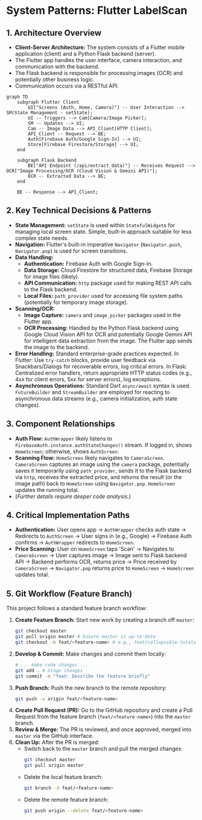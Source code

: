 # System Patterns: Flutter LabelScan

## 1. Architecture Overview

*   **Client-Server Architecture:** The system consists of a Flutter mobile application (client) and a Python Flask backend (server).
*   The Flutter app handles the user interface, camera interaction, and communication with the backend.
*   The Flask backend is responsible for processing images (OCR) and potentially other business logic.
*   Communication occurs via a RESTful API.

```mermaid
graph TD
    subgraph Flutter Client
        UI["Screens (Auth, Home, Camera)"] -- User Interaction --> SM(State Management - setState);
        UI -- Triggers --> Cam[Camera/Image Picker];
        SM -- Updates --> UI;
        Cam -- Image Data --> API_Client[HTTP Client];
        API_Client -- Request --> BE;
        Auth[Firebase Auth/Google Sign-In] --> UI;
        Store[Firebase Firestore/Storage] --> UI;
    end

    subgraph Flask Backend
        BE["API Endpoint (/api/extract_data)"] -- Receives Request --> OCR["Image Processing/OCR (Cloud Vision & Gemini API)"];
        OCR -- Extracted Data --> BE;
    end

    BE -- Response --> API_Client;
```

## 2. Key Technical Decisions & Patterns

*   **State Management:** `setState` is used within `StatefulWidget`s for managing local screen state. Simple, built-in approach suitable for less complex state needs.
*   **Navigation:** Flutter's built-in imperative `Navigator` (`Navigator.push`, `Navigator.pop`) is used for screen transitions.
*   **Data Handling:**
    *   **Authentication:** Firebase Auth with Google Sign-In.
    *   **Data Storage:** Cloud Firestore for structured data, Firebase Storage for image files (likely).
    *   **API Communication:** `http` package used for making REST API calls to the Flask backend.
    *   **Local Files:** `path_provider` used for accessing file system paths (potentially for temporary image storage).
*   **Scanning/OCR:**
    *   **Image Capture:** `camera` and `image_picker` packages used in the Flutter app.
    *   **OCR Processing:** Handled by the Python Flask backend using Google Cloud Vision API for OCR and potentially Google Gemini API for intelligent data extraction from the image. The Flutter app sends the image to the backend.
*   **Error Handling:** Standard enterprise-grade practices expected. In Flutter: Use `try-catch` blocks, provide user feedback via Snackbars/Dialogs for recoverable errors, log critical errors. In Flask: Centralized error handlers, return appropriate HTTP status codes (e.g., 4xx for client errors, 5xx for server errors), log exceptions.
*   **Asynchronous Operations:** Standard Dart `async/await` syntax is used. `FutureBuilder` and `StreamBuilder` are employed for reacting to asynchronous data streams (e.g., camera initialization, auth state changes).

## 3. Component Relationships

*   **Auth Flow:** `AuthWrapper` likely listens to `FirebaseAuth.instance.authStateChanges()` stream. If logged in, shows `HomeScreen`; otherwise, shows `AuthScreen`.
*   **Scanning Flow:** `HomeScreen` likely navigates to `CameraScreen`. `CameraScreen` captures an image using the `camera` package, potentially saves it temporarily using `path_provider`, sends it to the Flask backend via `http`, receives the extracted price, and returns the result (or the image path) back to `HomeScreen` using `Navigator.pop`. `HomeScreen` updates the running total.
*   (*Further details require deeper code analysis.*)

## 4. Critical Implementation Paths

*   **Authentication:** User opens app -> `AuthWrapper` checks auth state -> Redirects to `AuthScreen` -> User signs in (e.g., Google) -> Firebase Auth confirms -> `AuthWrapper` redirects to `HomeScreen`.
*   **Price Scanning:** User on `HomeScreen` taps 'Scan' -> Navigates to `CameraScreen` -> User captures image -> Image sent to Flask backend API -> Backend performs OCR, returns price -> Price received by `CameraScreen` -> `Navigator.pop` returns price to `HomeScreen` -> `HomeScreen` updates total.

## 5. Git Workflow (Feature Branch)

This project follows a standard feature branch workflow:

1.  **Create Feature Branch:** Start new work by creating a branch off `master`:
    ```bash
    git checkout master
    git pull origin master # Ensure master is up-to-date
    git checkout -b feat/<feature-name> # e.g., feat/collapsible-totals
    ```
2.  **Develop & Commit:** Make changes and commit them locally:
    ```bash
    # ... make code changes ...
    git add . # Stage changes
    git commit -m "feat: Describe the feature briefly"
    ```
3.  **Push Branch:** Push the new branch to the remote repository:
    ```bash
    git push -u origin feat/<feature-name>
    ```
4.  **Create Pull Request (PR):** Go to the GitHub repository and create a Pull Request from the feature branch (`feat/<feature-name>`) into the `master` branch.
5.  **Review & Merge:** The PR is reviewed, and once approved, merged into `master` via the GitHub interface.
6.  **Clean Up:** After the PR is merged:
    *   Switch back to the `master` branch and pull the merged changes:
        ```bash
        git checkout master
        git pull origin master
        ```
    *   Delete the local feature branch:
        ```bash
        git branch -d feat/<feature-name>
        ```
    *   Delete the remote feature branch:
        ```bash
        git push origin --delete feat/<feature-name>
        ```
